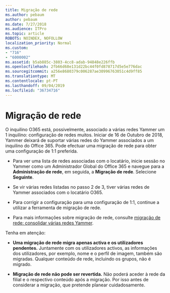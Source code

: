 ```yaml
---
title: Migração de rede
ms.author: pebaum
author: pebaum
ms.date: 7/27/2018
ms.audience: ITPro
ms.topic: article
ROBOTS: NOINDEX, NOFOLLOW
localization_priority: Normal
ms.custom:
- "716"
- "6000002"
ms.assetid: b5ab885c-3803-4cc8-adab-94848e226ffb
ms.openlocfilehash: 2fb66d68e131d22bc44f0fd878717d5e5e776dac
ms.sourcegitcommit: a256e8680379c006287ae30996763051c4d9ff85
ms.translationtype: MT
ms.contentlocale: pt-PT
ms.lasthandoff: 09/04/2019
ms.locfileid: "36734716"
---
```

# <a name="network-migration"></a>Migração de rede

O inquilino O365 está, possivelmente, associado a várias redes Yammer um 1 inquilino: configuração de redes muitos. Iniciar de 16 de Outubro de 2018, Yammer deixará de suportar várias redes do Yammer associados a um inquilino do Office 365. Pode efectuar uma migração de rede para obter uma configuração de 1:1 preferida.
  
- Para ver uma lista de redes associadas com o locatário, inicie sessão no Yammer como um Administrador Global do Office 365 e navegue para a **Administração de rede**, em seguida, a **Migração de rede**. Selecione **Seguinte**.

- Se vir várias redes listadas no passo 2 de 3, tiver várias redes de Yammer associados com o locatário O365.

- Para corrigir a configuração para uma configuração de 1:1, continue a utilizar a ferramenta de migração de rede.

- Para mais informações sobre migração de rede, consulte [migração de rede: consolidar várias redes Yammer](https://docs.microsoft.com/yammer/configure-your-yammer-network/consolidate-multiple-yammer-networks).

Tenha em atenção:
  
- **Uma migração de rede migra apenas activa e os utilizadores pendentes.** Juntamente com os utilizadores activos, as informações dos utilizadores, por exemplo, nome e o perfil de imagem, também são migradas. Qualquer conteúdo de rede, incluindo os grupos, não é migrado.

- **Migração de rede não pode ser revertida.** Não poderá aceder à rede da filial e o respectivo conteúdo após a migração. Por isso antes de considerar a migração, que pretende planear cuidadosamente.
